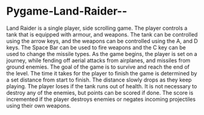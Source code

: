 Pygame-Land-Raider--
====================
Land Raider is a single player, side scrolling game. The player controls a tank that is equipped with armour, and weapons. The tank can be controlled using the arrow keys, and the weapons can be controlled using the A, and D keys. The Space Bar can be used to fire weapons and the C key can be used to change the missile types. As the game begins, the player is set on a journey, while fending off aerial attacks from airplanes, and missiles from ground enemies. The goal of the game is to survive and reach the end of the level. The time it takes for the player to finish the game is determined by a set distance from start to finish. The distance slowly drops as they keep playing. The player loses if the tank runs out of health. It is not necessary to destroy any of the enemies, but points can be scored if done. The score is incremented if the player destroys enemies or negates incoming projectiles using their own weapons.
  
